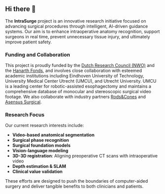 ## Hi there 👋

The **IntraSurge** project is an innovative research initiative focused on advancing surgical procedures through intelligent, AI-driven guidance systems. Our aim is to enhance intraoperative anatomy recognition, support surgeons in real time, prevent unnecessary tissue injury, and ultimately improve patient safety.

### Funding and Collaboration

This project is proudly funded by the [Dutch Research Council (NWO)](https://www.nwo.nl/en/projects/kich1st0321019) and the [Hanarth Fonds](https://www.hanarthfonds.nl/en/en-granted-applications/en-2022-call/en-jelle-ruurda), and involves close collaboration with esteemed academic institutions including Eindhoven University of Technology, University Medical Center Utrecht (UMCU), and Utrecht University. UMCU is a leading center for robotic-assisted esophagectomy and maintains a comprehensive database of monocular and stereoscopic surgical video footage. We also collaborate with industry partners [Rods&Cones](https://rods-cones.com/) and [Asensus Surgical](https://www.asensus.com/).


### Research Focus

Our current research interests include:

- **Video-based anatomical segmentation**
- **Surgical phase recognition**
- **Surgical foundation models**
- **Vision-language modeling**
- **3D-3D registration**: Aligning preoperative CT scans with intraoperative video
- **Depth estimation & SLAM**
- **Clinical value validation**

These efforts are designed to push the boundaries of computer-aided surgery and deliver tangible benefits to both clinicians and patients.
